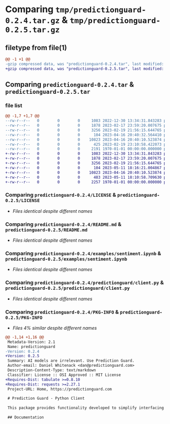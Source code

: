 # Comparing `tmp/predictionguard-0.2.4.tar.gz` & `tmp/predictionguard-0.2.5.tar.gz`

## filetype from file(1)

```diff
@@ -1 +1 @@
-gzip compressed data, was "predictionguard-0.2.4.tar", last modified: Sun Apr 16 20:41:57 2023, max compression
+gzip compressed data, was "predictionguard-0.2.5.tar", last modified: Thu May 11 18:19:31 2023, max compression
```

## Comparing `predictionguard-0.2.4.tar` & `predictionguard-0.2.5.tar`

### file list

```diff
@@ -1,7 +1,7 @@
--rw-r--r--   0        0        0     1083 2022-12-30 13:34:31.843283 predictionguard-0.2.4/LICENSE
--rw-r--r--   0        0        0     1878 2023-02-17 23:59:20.007675 predictionguard-0.2.4/README.md
--rw-r--r--   0        0        0     3256 2023-02-19 21:56:15.644765 predictionguard-0.2.4/examples/sentiment.ipynb
--rw-r--r--   0        0        0      104 2023-04-16 20:40:32.564410 predictionguard-0.2.4/predictionguard/__init__.py
--rw-r--r--   0        0        0    10823 2023-04-16 20:40:10.523874 predictionguard-0.2.4/predictionguard/client.py
--rw-r--r--   0        0        0      425 2023-02-19 23:10:58.422073 predictionguard-0.2.4/pyproject.toml
--rw-r--r--   0        0        0     2191 1970-01-01 00:00:00.000000 predictionguard-0.2.4/PKG-INFO
+-rw-r--r--   0        0        0     1083 2022-12-30 13:34:31.843283 predictionguard-0.2.5/LICENSE
+-rw-r--r--   0        0        0     1878 2023-02-17 23:59:20.007675 predictionguard-0.2.5/README.md
+-rw-r--r--   0        0        0     3256 2023-02-19 21:56:15.644765 predictionguard-0.2.5/examples/sentiment.ipynb
+-rw-r--r--   0        0        0      104 2023-05-11 18:16:21.004867 predictionguard-0.2.5/predictionguard/__init__.py
+-rw-r--r--   0        0        0    10823 2023-04-16 20:40:10.523874 predictionguard-0.2.5/predictionguard/client.py
+-rw-r--r--   0        0        0      483 2023-05-11 18:10:58.709630 predictionguard-0.2.5/pyproject.toml
+-rw-r--r--   0        0        0     2257 1970-01-01 00:00:00.000000 predictionguard-0.2.5/PKG-INFO
```

### Comparing `predictionguard-0.2.4/LICENSE` & `predictionguard-0.2.5/LICENSE`

 * *Files identical despite different names*

### Comparing `predictionguard-0.2.4/README.md` & `predictionguard-0.2.5/README.md`

 * *Files identical despite different names*

### Comparing `predictionguard-0.2.4/examples/sentiment.ipynb` & `predictionguard-0.2.5/examples/sentiment.ipynb`

 * *Files identical despite different names*

### Comparing `predictionguard-0.2.4/predictionguard/client.py` & `predictionguard-0.2.5/predictionguard/client.py`

 * *Files identical despite different names*

### Comparing `predictionguard-0.2.4/PKG-INFO` & `predictionguard-0.2.5/PKG-INFO`

 * *Files 4% similar despite different names*

```diff
@@ -1,14 +1,16 @@
 Metadata-Version: 2.1
 Name: predictionguard
-Version: 0.2.4
+Version: 0.2.5
 Summary: AI models are irrelevant. Use Prediction Guard.
 Author-email: Daniel Whitenack <dan@predictionguard.com>
 Description-Content-Type: text/markdown
 Classifier: License :: OSI Approved :: MIT License
+Requires-Dist: tabulate >=0.8.10
+Requires-Dist: requests >=2.27.1
 Project-URL: Home, https://predictionguard.com
 
 # Prediction Guard - Python Client
 
 This package provides functionality developed to simplify interfacing with [Prediction Guard](https://www.predictionguard.com/) in Python 3.
 
 ## Documentation
```

